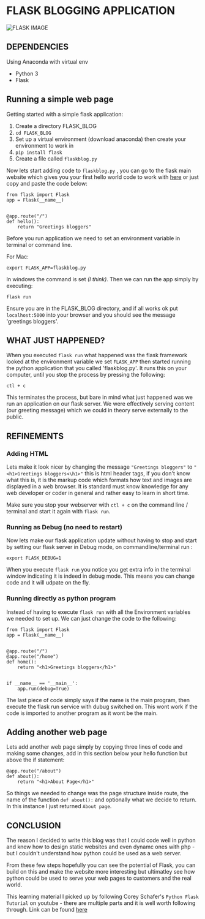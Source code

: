 # FLASK BLOGGING APPLICATION 

![FLASK IMAGE](https://cdn-images-1.medium.com/max/438/1*0G5zu7CnXdMT9pGbYUTQLQ.png)

## DEPENDENCIES
Using Anaconda with virtual env

- Python 3
- Flask

## Running a simple web page 

Getting started with a simple flask application: 

1. Create a directory FLASK_BLOG
2. `cd FLASK_BLOG`
3. Set up a virtual environment (download anaconda) then create your environment to work in 
4. `pip install flask`
5. Create a file called `flaskblog.py`

Now lets start adding code to `flaskblog.py` , you can go to the flask main website which gives you your first hello world code to work with [here](http://flask.pocoo.org/) or just copy and paste the code below: 

```
from flask import Flask
app = Flask(__name__)


@app.route("/")
def hello():
	return "Greetings bloggers"

```


Before you run application we need to set an environment variable in terminal or command line.

For Mac: 

```
export FLASK_APP=flaskblog.py
````
In windows the command is set *(I think)*. Then we can run the app simply by executing: 

```
flask run
```

Ensure you are in the FLASK_BLOG directory, and if all works ok put `localhost:5000` into your browser and you should see the message 'greetings bloggers'.


## WHAT JUST HAPPENED? 

When you executed `flask run` what happened was the flask framework looked at the environment variable we set `FLASK_APP` then started running the python application that you called 'flaskblog.py'. It runs this on your computer, until you stop the process by pressing the following: 

```
ctl + c
```

This terminates the process, but bare in mind what just happened was we run an application on our flask server. We were effectively serving content (our greeting  message) which we could in theory serve externally to the public.


## REFINEMENTS

### Adding HTML 

Lets make it look nicer by changing the message `"Greetings bloggers"` to `"<h1>Greetings bloggers<\h1>"` this is html header tags, if you don't know what this is, it is the markup code which formats how text and images are displayed in a web browser. It is standard must know knowledge for any web developer or coder in general and rather easy to learn in short time.

Make sure you stop your webserver with `ctl + c` on the command line  / terminal and start it again with `flask run`.

### Running as Debug (no need to restart)
Now lets make our flask application update without having to stop and start by setting our flask server in Debug mode, on commandline/terminal run : 

```
export FLASK_DEBUG=1
````

When you execute `flask run` you notice you get extra info in the terminal window indicating it is indeed in debug mode. 
This means you can change code and it will udpate on the fly.

### Running directly as python program

Instead of having to execute `flask run` with all the Environment variables we needed to set up. We can just change the code to the following: 

```
from flask import Flask
app = Flask(__name__)


@app.route("/")
@app.route("/home")
def home():
	return "<h1>Greetings bloggers</h1>"


if __name__ == '__main__':
	app.run(debug=True)
```

The last piece of code simply says if the name is the main program, then execute the flask run service with dubug switched on. This wont work if the code is imported to another program as it wont be the main.


## Adding another web page

Lets add another web page simply by copying  three lines of code and making some changes, add in this section below your hello function but above the if statement:

```
@app.route("/about")
def about():
	return "<h1>About Page</h1>"
```

So things we needed to change was the page structure inside route, the name of the function `def about():` and optionally what we decide to return. In this instance I just returned `About page`. 

## CONCLUSION

The reason I decided to write this blog was that I could code well in python and knew how to design static websites and even dynamc ones with php - but I couldn't understand how python could be used as a web server. 

From these few steps hopefully you can see the potential of Flask, you can build on this and make the website more interesting but ultimatley see how python could be used to serve your web pages to customers and the real world. 

 This learning material I picked up by following Corey Schafer's `Python Flask Tutorial` on youtube - there are multiple parts and it is well worth following through. Link can be found [here](https://www.youtube.com/watch?v=MwZwr5Tvyxo&t=907s) 

